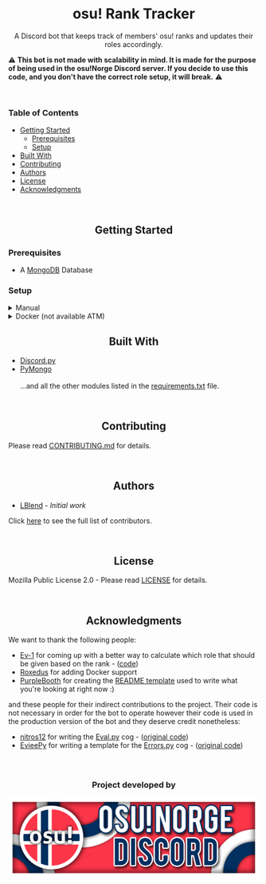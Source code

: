 <div align="center">
  <h1>osu! Rank Tracker</h1>

<p>A Discord bot that keeps track of members' osu! ranks and updates their roles accordingly.</p>
</div>

⚠️ <b>This bot is not made with scalability in mind. It is made for the purpose of being used in the osu!Norge Discord server. If you decide to use this code, and you don't have the correct role setup, it will break.</b> ⚠️

<br>

<h3>Table of Contents</h3>

* [Getting Started](#getting-started)
  * [Prerequisites](#prerequisites)
  * [Setup](#setup)
* [Built With](#built-with)
* [Contributing](#contributing)
* [Authors](#authors)
* [License](#license)
* [Acknowledgments](#acknowledgments)

<br>

<h2 align="center">Getting Started</h2>

<h3>Prerequisites</h3>

* A [MongoDB](https://github.com/mongodb/mongo) Database

<h3>Setup</h3>

<details>
  <summary>Manual</summary>

<h3>Additional prerequisites</h3>

* [Python](https://github.com/python/cpython) 3.6+

<h3>Installation</h3>

*Assming that you have set your Python 3 path to `python` and you have set up a database.*

* Install the required Python modules:
  ```
  python -m pip install -r requirements.txt
  ```

* Rename the [config.yaml.example](config.yaml.example) file to `config.yaml` and replace the values within it with your own.

* Run the bot
  ```
  python run.py
  ```
</details>

<details>
  <summary>Docker (not available ATM)</summary>
  
Example docker-compose.yml

NOTE: `config.yaml` needs to exist on the host as a file

```yml
  osu-bot:     
    container_name: osu-bot
    image: osu-Norge/osu_rank_tracker
    networks:
      - internal
    volumes:
      - ./config.yaml:/app/data/config.yaml
```
  
</details>

<h2 align="center">Built With</h2>

* [Discord.py](https://github.com/Rapptz/discord.py)
* [PyMongo](https://github.com/mongodb/mongo-python-driver)
<br><br>
...and all the other modules listed in the [requirements.txt](requirements.txt) file.

<br>

<h2 align="center">Contributing</h2>

Please read [CONTRIBUTING.md](CONTRIBUTING.md) for details.

<br>

<h2 align="center">Authors</h2>

* [LBlend](https://github.com/LBlend) - *Initial work*

Click [here](https://github.com/osu-Norge/osu-rank-tracker/contributors) to see the full list of contributors.

<br>

<h2 align="center">License</h2>

Mozilla Public License 2.0 - Please read [LICENSE](LICENSE) for details.

<br>

<h2 align="center">Acknowledgments</h2>

We want to thank the following people:

* [Ev-1](https://github.com/Ev-1) for coming up with a better way to calculate which role that should be given based on the rank - ([code](cogs/utils/OsuUtils.py#L40))
* [Roxedus](https://github.com/Roxedus) for adding Docker support
* [PurpleBooth](https://github.com/PurpleBooth) for creating the [README template](https://gist.github.com/PurpleBooth/109311bb0361f32d87a2) used to write what you're looking at right now :)

and these people for their indirect contributions to the project. Their code is not necessary in order for the bot to operate however their code is used in the production version of the bot and they deserve credit nonetheless:

* [nitros12](https://github.com/nitros12) for writing the [Eval.py](cogs/Eval.py) cog - ([original code](https://gist.github.com/nitros12/2c3c265813121492655bc95aa54da6b9))
* [EvieePy](https://github.com/EvieePy) for writing a template for the [Errors.py](cogs/Errors.py) cog - ([original code](https://gist.github.com/EvieePy/7822af90858ef65012ea500bcecf1612))

<br>

##
<div align="center">
  <h3>Project developed by</h3>
  <a href="https://discord.gg/Y7zyjGU"><img src="https://raw.githubusercontent.com/osu-Norge/assets/master/banner.png"></a>
</div>


